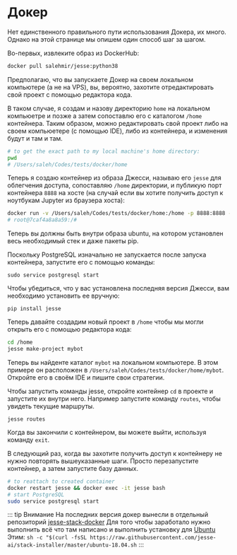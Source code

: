 # Докер

Нет единственного правильного пути использования Докера, их много. Однако на этой странице мы опишем один способ шаг за шагом.

Во-первых, извлеките образ из DockerHub:
```sh
docker pull salehmir/jesse:python38
```

Предполагаю, что вы запускаете Докер на своем локальном компьютере (а не на VPS), вы, вероятно, захотите отредактировать свой проект с помощью редактора кода.

В таком случае, я создам и назову директорию `home` на локальном компьюетре и позже а затем сопоставлю его с каталогом `/home` контейнера. Таким образом, можно редактировать свой проект либо на своем компьюетере (с помощью IDE), либо из контейнера, и изменения будут и там и там.

```sh
# to get the exact path to my local machine's home directory:
pwd
# /Users/saleh/Codes/tests/docker/home
```

Теперь я создаю контейнер из образа Джесси, называю его `jesse` для облегчения доступа, сопоставляю `/home` директории, и публикую порт контейнера `8888` на хосте (на случай если вы хотите получить доступ к ноутбукам Jupyter из браузера хоста):

```sh
docker run -v /Users/saleh/Codes/tests/docker/home:/home -p 8888:8888 -it --name jesse salehmir/jesse:python38 /bin/bash
# root@7caf4a8a8a59:/#
```

Теперь вы должны быть внутри образа ubuntu, на котором установлен весь необходимый стек и даже пакеты pip.

Поскольку PostgreSQL изначально не запускается после запуска контейнера, запустите его с помощью команды:
```
sudo service postgresql start
```

Чтобы убедиться, что у вас установлена последняя версия Джесси, вам необходимо установить ее вручную:
```
pip install jesse
``` 

Теперь давайте создадим новый проект в `/home` чтобы мы могли открыть его с помощью редактора кода:
```sh
cd /home
jesse make-project mybot
```

Теперь вы найденте каталог `mybot` на локальном компьютере. В этом примере он расположен в `/Users/saleh/Codes/tests/docker/home/mybot`. Откройте его в своём IDE и пишите свои стратегии.

Чтобы запустить команды jesse, откройте контейнер `cd` в проекте и запустите их внутри него. Например запустите команду `routes`, чтобы увидеть текущие маршруты.

```
jesse routes
```

Когда вы закончили с контейнером, вы можете выйти, используя команду `exit`.

В следующий раз, когда вы захотите получить доступ к контейнеру не нужно повторять вышеуказанные шаги. Просто перезапустите контейнер, а затем запустите базу данных.

```sh
# to reattach to created container 
docker restart jesse && docker exec -it jesse bash
# start PostgreSQL
sudo service postgresql start
```

::: tip Внимание
На последних версия докер вынесли в отдельный репозиторий [jesse-stack-docker](https://github.com/jesse-ai/jesse-stack-docker)
Для того чтобы заработало нужно выполнить всё что там написано и выполнить установку для [Ubuntu]()
Этим:
`sh -c "$(curl -fsSL https://raw.githubusercontent.com/jesse-ai/stack-installer/master/ubuntu-18.04.sh`
:::
